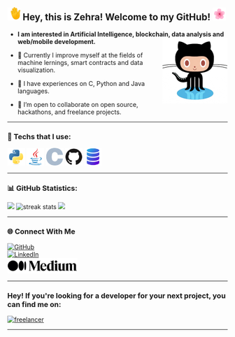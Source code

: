 <h2 align="left"> <img src="https://github.com/zehragulbuyukarslan/icon_collection/blob/main/gifs/hand-waving.gif" alt="handwave" width="30" height="30"/> Hey, this is Zehra! Welcome to my GitHub!  <img src="https://github.com/zehragulbuyukarslan/icon_collection/blob/main/gifs/pink-sakura.gif" width="30" height="30"/> </h2>

- **I am interested in Artificial Intelligence, blockchain, data analysis and web/mobile development.** <img align="right" src="https://github.com/zehragulbuyukarslan/icon_collection/blob/main/gifs/octacat-github.gif" alt="github" width="150" height="150"/>

- 🔭 Currently I improve myself at the fields of machine lernings, smart contracts and data visualization. 

- 💬 I have experiences on C, Python and Java languages.
  
- 👯 I’m open to collaborate on open source, hackathons, and freelance projects.

---

### 🚀 Techs that I use:

<p align="left">
  
  <img src="https://raw.githubusercontent.com/devicons/devicon/master/icons/python/python-original.svg" alt="python" width="40" height="40"/>
  <img src="https://raw.githubusercontent.com/devicons/devicon/master/icons/java/java-original.svg" alt="java" width="40" height="40"/>
  <img src="https://raw.githubusercontent.com/devicons/devicon/master/icons/c/c-original.svg" alt="c" width="40" height="40"/>
  <img src="https://raw.githubusercontent.com/devicons/devicon/master/icons/github/github-original.svg" alt="github" width="40" height="40"/>
  <img src="https://github.com/zehragulbuyukarslan/icon_collection/blob/main/png/database.png" alt=sql width="40" height="40">
  
</p>

---

### 📊 GitHub Statistics:

<p align="left">
  <img src="https://github-readme-stats.vercel.app/api?username=zehragulbuyukarslan&show_icons=true&theme=radical"/>
  <img src="https://github-readme-streak-stats.herokuapp.com/?user=zehragulbuyukarslan&theme=radical" alt="streak stats"/>
  <img src="https://github-readme-stats.vercel.app/api/top-langs/?username=zehragulbuyukarslan&layout=compact&theme=radical"/>
</p>

---

### 🌐 Connect With Me
<p align="left">
    <a
      href="https://github.com/zehragulbuyukarslan/">
      <img src="https://img.shields.io/badge/-GitHub-333?style=for-the-badge&logo=github&logoColor=white" alt="GitHub" width="110" height="35"/>
    <a/>
      <br/>
    <a
      href="https://www.linkedin.com/in/zehragulbuyukarslan/">
      <img src="https://cdn.jsdelivr.net/npm/simple-icons@v3/icons/linkedin.svg" alt="LinkedIn" width="40"/>
    <a/>
    <br/>
    <a
      href="https://zehragulbuyukarslan.medium.com/">
      <img src="https://github.com/zehragulbuyukarslan/icon_collection/blob/main/gifs/medium1.gif" alt="Medium" width="160" height="35"/>
    <a/>
    
</p>

---

### Hey! If you're looking for a developer for your next project, you can find me on:

<a
      href="https://www.freelancer.com/u/zehragulb">
      <img src="https://img.shields.io/badge/Freelancer-29B2FE?style=for-the-badge&logo=freelancer&logoColor=white" alt="freelancer"/>
    <a/>

---
